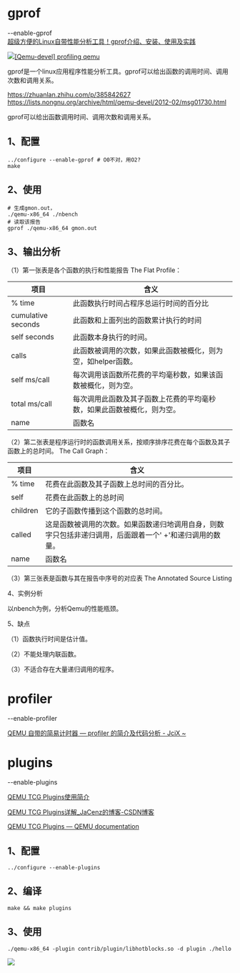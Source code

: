 # gprof

--enable-gprof  
[超级方便的Linux自带性能分析工具！gprof介绍、安装、使用及实践](https://zhuanlan.zhihu.com/p/385842627)  

![](https://lists.nongnu.org/favicon.ico)[[Qemu-devel] profiling qemu](https://lists.nongnu.org/archive/html/qemu-devel/2012-02/msg01730.html)

gprof是一个linux应用程序性能分析工具。gprof可以给出函数的调用时间、调用次数和调用关系。

https://zhuanlan.zhihu.com/p/385842627
https://lists.nongnu.org/archive/html/qemu-devel/2012-02/msg01730.html

gprof可以给出函数调用时间、调用次数和调用关系。

## 1、配置

```shell
../configure --enable-gprof # O0不对，用O2?
make
```

## 2、使用

```shell
# 生成gmon.out，
./qemu-x86_64 ./nbench
# 读取该报告
gprof ./qemu-x86_64 gmon.out
```

## 3、输出分析

（1）第一张表是各个函数的执行和性能报告
The Flat Profile：

| 项目               | 含义                                                                     |
| ------------------ | ------------------------------------------------------------------------ |
| % time             | 此函数执行时间占程序总运行时间的百分比                                 |
| cumulative seconds | 此函数和上面列出的函数累计执行的时间                                 |
| self seconds       | 此函数本身执行的时间。                                                   |
| calls              | 此函数被调用的次数，如果此函数被概化，则为空，如helper函数。             |
| self ms/call       | 每次调用该函数所花费的平均毫秒数，如果该函数被概化，则为空。             |
| total ms/call      | 每次调用此函数及其子函数上花费的平均毫秒数，如果此函数被概化，则为空。 |
| name               | 函数名                                                                   |
 
（2）第二张表是程序运行时的函数调用关系，按顺序排序花费在每个函数及其子函数上的总时间。
The Call Graph：

| 项目     | 含义                                                                                                     |
| -------- | -------------------------------------------------------------------------------------------------------- |
| % time   | 花费在此函数及其子函数上总时间的百分比。                                                                 |
| self     | 花费在此函数上的总时间                                                                                   |
| children | 它的子函数传播到这个函数的总时间。                                                                       |
| called   | 这是函数被调用的次数。如果函数递归地调用自身，则数字只包括非递归调用，后面跟着一个' +'和递归调用的数量。 |
| name     | 函数名                                                                                                   |

（3）第三张表是函数与其在报告中序号的对应表 
The Annotated Source Listing

4、实例分析

以nbench为例，分析Qemu的性能瓶颈。

5、缺点

（1）函数执行时间是估计值。

（2）不能处理内联函数。

（3）不适合存在大量递归调用的程序。

# profiler

--enable-profiler

[QEMU 自带的简易计时器 — profiler 的简介及代码分析 - JciX ~](http://blog.jcix.top/2018-07-20/qemu_profiler/)

# plugins

--enable-plugins

[QEMU TCG Plugins使用简介](https://zhuanlan.zhihu.com/p/535618102)

[QEMU TCG Plugins详解_JaCenz的博客-CSDN博客](https://blog.csdn.net/JaCenz/article/details/125302647)

[QEMU TCG Plugins — QEMU documentation](https://qemu-project.gitlab.io/qemu/devel/tcg-plugins.html)

## 1、配置

`../configure --enable-plugins`

## 2、编译

`make && make plugins`

## 3、使用

`./qemu-x86_64 -plugin contrib/plugin/libhotblocks.so -d plugin ./hello`

![](Pasted%20image%2020221222112412.png)